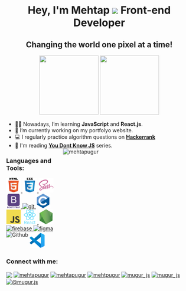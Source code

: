 <h1 align="center">Hey, I'm Mehtap <img src="https://raw.githubusercontent.com/aemmadi/aemmadi/master/wave.gif" width="30px"> Front-end Developer</h1> 
<h2 align="center">Changing the world one pixel at a time!</h2>

<p align="center"> <img src="https://octodex.github.com/images/daftpunktocat-thomas.gif" height="160px" width="160px"> <img src="https://octodex.github.com/images/daftpunktocat-guy.gif" height="160px" width="160px"> </p>

- 👩‍💻 Nowadays, I’m learning **JavaScript** and **React.js**.
- 🔭 I’m currently working on my portfolyo website.
- 💻 I regularly practice algorithm questions on [**Hackerrank**](https://www.hackerrank.com/)
- 📖 I'm reading [**You Dont Know JS**](https://github.com/getify/You-Dont-Know-JS) series.
    <img align="right" src="https://github-readme-stats.vercel.app/api/top-langs?username=mehtapugur&show_icons=true&locale=en&layout=compact" alt="mehtapugur" width="350" height="290"/>

<h3 align="left">Languages and Tools:</h3>
<p align="left" >
  <a href="https://www.w3.org/html/" target="_blank"> <img src="https://raw.githubusercontent.com/devicons/devicon/master/icons/html5/html5-original-wordmark.svg" alt="html5" width="40" height="40" /> </a> 
  <a href="https://www.w3schools.com/css/" target="_blank"> <img src="https://raw.githubusercontent.com/devicons/devicon/master/icons/css3/css3-original-wordmark.svg" alt="css3" width="40" height="40" /> </a>
  <a href="https://sass-lang.com" target="_blank"> <img src="https://raw.githubusercontent.com/devicons/devicon/master/icons/sass/sass-original.svg" alt="sass" width="40" height="40" /> </a>
  <a href="https://getbootstrap.com" target="_blank"> <img src="https://raw.githubusercontent.com/devicons/devicon/master/icons/bootstrap/bootstrap-plain-wordmark.svg" alt="bootstrap" width="40" height="40" /> </a>
  <a href="https://git-scm.com/" target="_blank"> <img src="https://www.vectorlogo.zone/logos/git-scm/git-scm-icon.svg" alt="git" width="40" height="40" /> </a>
  <a href="https://www.cprogramming.com/" target="_blank"> <img src="https://raw.githubusercontent.com/devicons/devicon/master/icons/c/c-original.svg" alt="c" width="40" height="40"/> </a>
  <a href="https://www.javascript.com" target="_blank"> <img src="https://raw.githubusercontent.com/devicons/devicon/master/icons/javascript/javascript-original.svg" alt="javascript" width="40" height="40" /></a>
  <a href="https://reactjs.org/" target="_blank"> <img src="https://raw.githubusercontent.com/devicons/devicon/master/icons/react/react-original-wordmark.svg" alt="react" width="40" height="40"/> </a>
  <a href="https://nodejs.org/en/" target="_blank"> <img src="https://raw.githubusercontent.com/github/explore/80688e429a7d4ef2fca1e82350fe8e3517d3494d/topics/nodejs/nodejs.png" alt="nodejs" width="40" height="40"/> </a>
    <a href="https://firebase.google.com/" target="_blank">
    <img src="https://www.vectorlogo.zone/logos/firebase/firebase-icon.svg" alt="firebase" width="40" height="40" />
 </a>
  <a href="https://www.figma.com/" target="_blank"> <img src="https://www.vectorlogo.zone/logos/figma/figma-icon.svg" alt="figma" width="40" height="40"/> </a>
    <a href="https://www.github.com/" target="_blank"> <img align="left" alt="Github" src="https://img.icons8.com/nolan/40/github.png"/> </a>
<img src="https://raw.githubusercontent.com/github/explore/80688e429a7d4ef2fca1e82350fe8e3517d3494d/topics/visual-studio-code/visual-studio-code.png" alt="VS Code" height="40" style="vertical-align:top; margin:4px"></p>

<h3 align="left">Connect with me:</h3>
<p align="left">
<a href="mailto:mugur.js@gmail.com" target="blank"><img align="center" src="https://user-images.githubusercontent.com/24686636/136243615-faaeb96b-136b-48ae-a508-1905e9cea93f.png"/></a>
<a href="https://www.linkedin.com/in/mehtapugur" target="blank"><img align="center" src="https://raw.githubusercontent.com/rahuldkjain/github-profile-readme-generator/master/src/images/icons/Social/linked-in-alt.svg" alt="mehtapugur" height="30" width="40" /></a>
<a href="https://codepen.io/mehtapugur" target="blank"><img align="center" src="https://github.com/rahuldkjain/github-profile-readme-generator/blob/master/src/images/icons/Social/codepen.svg" alt="mehtapugur" height="30" width="40" /></a>
<a href="https://twitter.com/mehtpugur" target="blank"><img align="center" src="https://user-images.githubusercontent.com/24686636/136242886-b8c6302f-fb3e-4b85-aa43-3609a8b93720.png" alt="mehtpugur"/></a>
<a href="https://discordapp.com/users/522399798926639108/" target="blank"><img align="center" src="https://github.com/rahuldkjain/github-profile-readme-generator/blob/master/src/images/icons/Social/discord.svg" alt="mugur_js" height="40" width="45" /></a>
<a href="https://www.hackerrank.com/mugur_js" target="blank"><img align="center" src="https://raw.githubusercontent.com/rahuldkjain/github-profile-readme-generator/master/src/images/icons/Social/hackerrank.svg" alt="mugur_js" height="30" width="40" /></a>
<a href="https://medium.com/@mugur.js" target="blank"><img align="center" src="https://raw.githubusercontent.com/rahuldkjain/github-profile-readme-generator/master/src/images/icons/Social/medium.svg" alt="@mugur.js" height="30" width="40" /></a></p>
